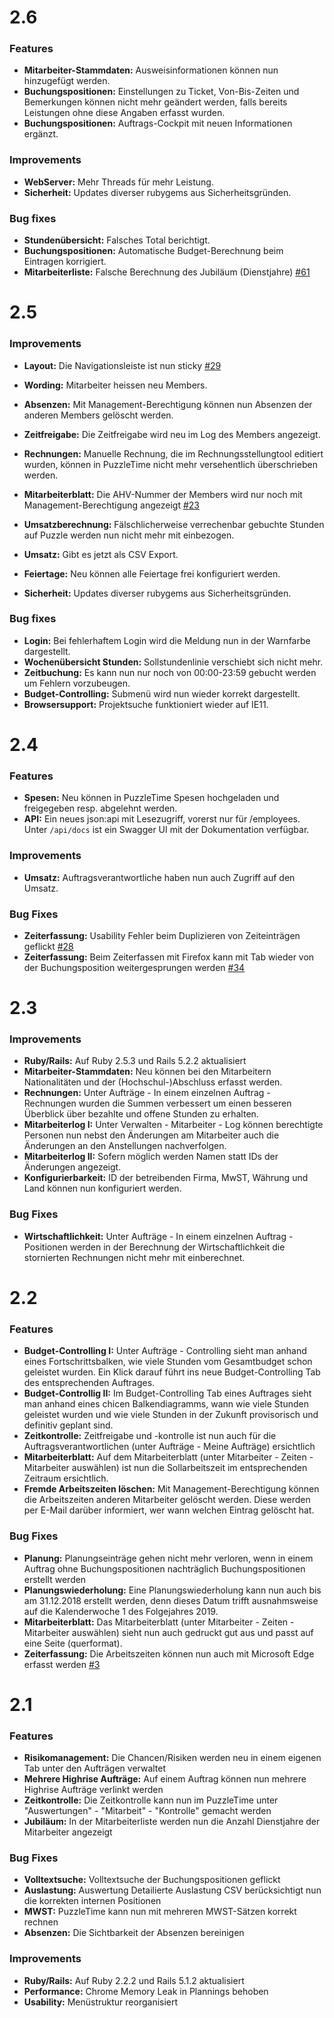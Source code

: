 # 2.6

### Features
* **Mitarbeiter-Stammdaten:** Ausweisinformationen können nun hinzugefügt werden.
* **Buchungspositionen:** Einstellungen zu Ticket, Von-Bis-Zeiten und Bemerkungen können nicht mehr geändert werden, falls bereits Leistungen ohne diese Angaben erfasst wurden.
* **Buchungspositionen:** Auftrags-Cockpit mit neuen Informationen ergänzt.

### Improvements
* **WebServer:** Mehr Threads für mehr Leistung.
* **Sicherheit:** Updates diverser rubygems aus Sicherheitsgründen.

### Bug fixes
* **Stundenübersicht:** Falsches Total berichtigt.
* **Buchungspositionen:** Automatische Budget-Berechnung beim Eintragen korrigiert.
* **Mitarbeiterliste:** Falsche Berechnung des Jubiläum (Dienstjahre) [\#61](https://github.com/puzzle/puzzletime/issues/61)


# 2.5

### Improvements
* **Layout:** Die Navigationsleiste ist nun sticky [\#29](https://github.com/puzzle/puzzletime/issues/29)
* **Wording:** Mitarbeiter heissen neu Members.
* **Absenzen:** Mit Management-Berechtigung können nun Absenzen der anderen Members gelöscht werden.
* **Zeitfreigabe:** Die Zeitfreigabe wird neu im Log des Members angezeigt.
* **Rechnungen:** Manuelle Rechnung, die im Rechnungsstellungtool editiert wurden, können in PuzzleTime nicht mehr versehentlich überschrieben werden.
* **Mitarbeiterblatt:** Die AHV-Nummer der Members wird nur noch mit Management-Berechtigung angezeigt [\#23](https://github.com/puzzle/puzzletime/issues/23)

* **Umsatzberechnung:** Fälschlicherweise verrechenbar gebuchte Stunden auf Puzzle werden nun nicht mehr mit einbezogen.
* **Umsatz:** Gibt es jetzt als CSV Export.
* **Feiertage:** Neu können alle Feiertage frei konfiguriert werden.
* **Sicherheit:** Updates diverser rubygems aus Sicherheitsgründen.

### Bug fixes
* **Login:** Bei fehlerhaftem Login wird die Meldung nun in der Warnfarbe dargestellt.
* **Wochenübersicht Stunden:** Sollstundenlinie verschiebt sich nicht mehr.
* **Zeitbuchung:** Es kann nun nur noch von 00:00-23:59 gebucht werden um Fehlern vorzubeugen.
* **Budget-Controlling:** Submenü wird nun wieder korrekt dargestellt.
* **Browsersupport:** Projektsuche funktioniert wieder auf IE11.


# 2.4

### Features
* **Spesen:** Neu können in PuzzleTime Spesen hochgeladen und freigegeben resp. abgelehnt werden.
* **API:** Ein neues json:api mit Lesezugriff, vorerst nur für /employees. Unter `/api/docs` ist ein Swagger UI mit der Dokumentation verfügbar.

### Improvements
* **Umsatz:** Auftragsverantwortliche haben nun auch Zugriff auf den Umsatz.

### Bug Fixes
* **Zeiterfassung:** Usability Fehler beim Duplizieren von Zeiteinträgen geflickt [\#28](https://github.com/puzzle/puzzletime/issues/28)
* **Zeiterfassung:** Beim Zeiterfassen mit Firefox kann mit Tab wieder von der Buchungsposition weitergesprungen werden [\#34](https://github.com/puzzle/puzzletime/issues/34)


# 2.3

### Improvements
* **Ruby/Rails:** Auf Ruby 2.5.3 und Rails 5.2.2 aktualisiert
* **Mitarbeiter-Stammdaten:** Neu können bei den Mitarbeitern Nationalitäten und der (Hochschul-)Abschluss erfasst werden.
* **Rechnungen:** Unter Aufträge - In einem einzelnen Auftrag - Rechnungen wurden die Summen verbessert um einen besseren Überblick über bezahlte und offene Stunden zu erhalten.
* **Mitarbeiterlog I:** Unter Verwalten - Mitarbeiter - Log können berechtigte Personen nun nebst den Änderungen am Mitarbeiter auch die Änderungen an den Anstellungen nachverfolgen.
* **Mitarbeiterlog II:** Sofern möglich werden Namen statt IDs der Änderungen angezeigt.
* **Konfigurierbarkeit:** ID der betreibenden Firma, MwST, Währung und Land können nun konfiguriert werden.

### Bug Fixes
* **Wirtschaftlichkeit:** Unter Aufträge - In einem einzelnen Auftrag - Positionen werden in der Berechnung der Wirtschaftlichkeit die stornierten Rechnungen nicht mehr mit einberechnet.

# 2.2

### Features
* **Budget-Controlling I:** Unter Aufträge - Controlling sieht man anhand eines Fortschrittsbalken, wie viele Stunden vom Gesamtbudget schon geleistet wurden. Ein Klick darauf führt ins neue Budget-Controlling Tab des entsprechenden Auftrages.
* **Budget-Controllig II:** Im Budget-Controlling Tab eines Auftrages sieht man anhand eines chicen Balkendiagramms, wann wie viele Stunden geleistet wurden und wie viele Stunden in der Zukunft provisorisch und definitiv geplant sind.
* **Zeitkontrolle:** Zeitfreigabe und -kontrolle ist nun auch für die Auftragsverantwortlichen (unter Aufträge - Meine Aufträge) ersichtlich
* **Mitarbeiterblatt:** Auf dem Mitarbeiterblatt (unter Mitarbeiter - Zeiten - Mitarbeiter auswählen) ist nun die Sollarbeitszeit im entsprechenden Zeitraum ersichtlich.
* **Fremde Arbeitszeiten löschen:** Mit Management-Berechtigung können die Arbeitszeiten anderen Mitarbeiter gelöscht werden. Diese werden per E-Mail darüber informiert, wer wann welchen Eintrag gelöscht hat.

### Bug Fixes
* **Planung:** Planungseinträge gehen nicht mehr verloren, wenn in einem Auftrag ohne Buchungspositionen nachträglich Buchungspositionen erstellt werden
* **Planungswiederholung:** Eine Planungswiederholung kann nun auch bis am 31.12.2018 erstellt werden, denn dieses Datum trifft ausnahmsweise auf die Kalenderwoche 1 des Folgejahres 2019.
* **Mitarbeiterblatt:** Das Mitarbeiterblatt (unter Mitarbeiter - Zeiten - Mitarbeiter auswählen) sieht nun auch gedruckt gut aus und passt auf eine Seite (querformat).
* **Zeiterfassung:** Die Arbeitszeiten können nun auch mit Microsoft Edge erfasst werden [\#3](https://github.com/puzzle/puzzletime/issues/3)

# 2.1

### Features

* **Risikomanagement:** Die Chancen/Risiken werden neu in einem eigenen Tab unter den Aufträgen verwaltet
* **Mehrere Highrise Aufträge:** Auf einem Auftrag können nun mehrere Highrise Aufträge verlinkt werden
* **Zeitkontrolle:** Die Zeitkontrolle kann nun im PuzzleTime unter "Auswertungen" - "Mitarbeit" - "Kontrolle" gemacht werden
* **Jubiläum:** In der Mitarbeiterliste werden nun die Anzahl Dienstjahre der Mitarbeiter angezeigt


### Bug Fixes

* **Volltextsuche:** Volltextsuche der Buchungspositionen geflickt
* **Auslastung:** Auswertung Detailierte Auslastung CSV berücksichtigt nun die korrekten internen Positionen
* **MWST:** PuzzleTime kann nun mit mehreren MWST-Sätzen korrekt rechnen
* **Absenzen:** Die Sichtbarkeit der Absenzen bereinigen


### Improvements

* **Ruby/Rails:** Auf Ruby 2.2.2 und Rails 5.1.2 aktualisiert
* **Performance:** Chrome Memory Leak in Plannings behoben
* **Usability:** Menüstruktur reorganisiert


